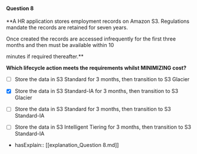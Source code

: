 #### Question  8

**A HR application stores employment records on Amazon S3. Regulations mandate the records are retained for seven years.

Once created the records are accessed infrequently for the first three months and then must be available within 10

minutes if required thereafter.**

**Which lifecycle action meets the requirements whilst MINIMIZING cost?**

- [ ] Store the data in S3 Standard for 3 months, then transition to S3 Glacier

- [x] Store the data in S3 Standard-IA for 3 months, then transition to S3 Glacier

- [ ] Store the data in S3 Standard for 3 months, then transition to S3 Standard-IA

- [ ] Store the data in S3 Intelligent Tiering for 3 months, then transition to S3 Standard-IA

- hasExplain:: [[explanation_Question  8.md]]
